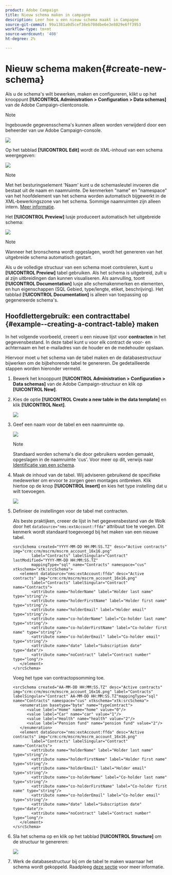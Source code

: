 ```yaml
---
product: Adobe Campaign
title: Nieuw schema maken in campagne
description: Leer hoe u een nieuw schema maakt in Campagne
source-git-commit: 99a1381a0d5cef38eb708dbe6e3e8029e6ff3953
workflow-type: tm+mt
source-wordcount: '408'
ht-degree: 2%

---
```


# Nieuw schema maken{#create-new-schema}

Als u de schema&#39;s wilt bewerken, maken en configureren, klikt u op het knooppunt **[!UICONTROL Administration > Configuration > Data schemas]** van de Adobe Campaign-clientconsole.

>[!NOTE]
>
>Ingebouwde gegevensschema&#39;s kunnen alleen worden verwijderd door een beheerder van uw Adobe Campaign-console.

![](assets/schema_navtree.png)

Op het tabblad **[!UICONTROL Edit]** wordt de XML-inhoud van een schema weergegeven:

![](assets/schema_edition.png)

>[!NOTE]
>
>Met het besturingselement &#39;Naam&#39; kunt u de schemasleutel invoeren die bestaat uit de naam en naamruimte. De kenmerken &quot;name&quot; en &quot;namespace&quot; van het hoofdelement van het schema worden automatisch bijgewerkt in de XML-bewerkingszone van het schema. Sommige naamruimten zijn alleen intern. [Meer informatie](schemas.md#reserved-namespaces).

Het **[!UICONTROL Preview]** lusje produceert automatisch het uitgebreide schema:

![](assets/schema_edition2.png)

>[!NOTE]
>
>Wanneer het bronschema wordt opgeslagen, wordt het genereren van het uitgebreide schema automatisch gestart.

Als u de volledige structuur van een schema moet controleren, kunt u **[!UICONTROL Preview]** tabel gebruiken. Als het schema is uitgebreid, zult u al zijn uitbreidingen dan kunnen visualiseren. Als aanvulling, toont **[!UICONTROL Documentation]** lusje alle schemakenmerken en elementen, en hun eigenschappen (SQL Gebied, type/lengte, etiket, beschrijving). Het tabblad **[!UICONTROL Documentation]** is alleen van toepassing op gegenereerde schema&#39;s.

## Hoofdlettergebruik: een contracttabel {#example--creating-a-contract-table} maken

In het volgende voorbeeld, creeert u een nieuwe lijst voor **contracten** in het gegevensbestand. In deze tabel kunt u voor elk contract de voor- en achternaam en het e-mailadres van de houder en de medehouder opslaan.

Hiervoor moet u het schema van de tabel maken en de databasestructuur bijwerken om de bijbehorende tabel te genereren. De gedetailleerde stappen worden hieronder vermeld.

1. Bewerk het knooppunt **[!UICONTROL Administration > Configuration > Data schemas]** van de Adobe Campaign-structuur en klik op **[!UICONTROL New]**.
1. Kies de optie **[!UICONTROL Create a new table in the data template]** en klik **[!UICONTROL Next]**.

   ![](assets/create_new_schema.png)

1. Geef een naam voor de tabel en een naamruimte op.

   ![](assets/create_new_param.png)

   >[!NOTE]
   >
   >Standaard worden schema&#39;s die door gebruikers worden gemaakt, opgeslagen in de naamruimte &#39;cus&#39;. Voor meer op dit, verwijs naar [Identificatie van een schema](extend-schema.md#identification-of-a-schema).

1. Maak de inhoud van de tabel. Wij adviseren gebruikend de specifieke medewerker om ervoor te zorgen geen montages ontbreken. Klik hiertoe op de knop **[!UICONTROL Insert]** en kies het type instelling dat u wilt toevoegen.

   ![](assets/create_new_content.png)

1. Definieer de instellingen voor de tabel met contracten.

   Als beste praktijken, creeer de lijst in het gegevensbestand van de Wolk door het `dataSource="nms:extAccount:ffda"` attribuut toe te voegen. Dit kenmerk wordt standaard toegevoegd bij het maken van een nieuwe tabel.

   ```
   <srcSchema created="YYYY-MM-DD HH:MM:SS.TZ" desc="Active contracts" img="crm:crm/mscrm/mscrm_account_16x16.png"
           label="Contracts" labelSingular="Contract" lastModified="YYYY-MM-DD HH:MM:SS.TZ"
           mappingType="sql" name="Contracts" namespace="cus" xtkschema="xtk:srcSchema">
      <element dataSource="nms:extAccount:ffda" desc="Active contracts" img="crm:crm/mscrm/mscrm_account_16x16.png"
           label="Contracts" labelSingular="Contract" name="Contracts">
           <attribute name="holderName" label="Holder last name" type="string"/>
           <attribute name="holderFirstName" label="Holder first name" type="string"/>
           <attribute name="holderEmail" label="Holder email" type="string"/>
           <attribute name="co-holderName" label="Co-holder last name" type="string"/>           
           <attribute name="co-holderFirstName" label="Co-holder first name" type="string"/>           
           <attribute name="co-holderEmail" label="Co-holder email" type="string"/>    
           <attribute name="date" label="Subscription date" type="date"/>     
           <attribute name="noContract" label="Contract number" type="long"/> 
      </element>
   </srcSchema>
   ```

   Voeg het type van contractopsomming toe.

   ```
   <srcSchema created="AA-MM-DD HH:MM:SS.TZ" desc="Active contracts" img="crm:crm/mscrm/mscrm_account_16x16.png" label="Contracts" labelSingular="Contract" AA-MM-DD HH:MM:SS.TZ"mappingType="sql" name="Contracts" namespace="cus" xtkschema="xtk:srcSchema">
      <enumeration basetype="byte" name="typeContract">
         <value label="Home" name="home" value="0"/>
         <value label="Car" name="car" value="1"/>
         <value label="Health" name="health" value="2"/>
         <value label="Pension fund" name="pension fund" value="2"/>
      </enumeration>
      <element dataSource="nms:extAccount:ffda" desc="Active contracts" img="crm:crm/mscrm/mscrm_account_16x16.png"
           label="Contracts" labelSingular="Contract" name="Contracts">
           <attribute name="holderName" label="Holder last name" type="string"/>
           <attribute name="holderFirstName" label="Holder first name" type="string"/>
           <attribute name="holderEmail" label="Holder email" type="string"/>
           <attribute name="co-holderName" label="Co-holder last name" type="string"/>           
           <attribute name="co-holderFirstName" label="Co-holder first name" type="string"/>           
           <attribute name="co-holderEmail" label="Co-holder email" type="string"/>    
           <attribute name="date" label="Subscription date" type="date"/>     
           <attribute name="noContract" label="Contract number" type="long"/> 
      </element>
   </srcSchema>
   ```

1. Sla het schema op en klik op het tabblad **[!UICONTROL Structure]** om de structuur te genereren:

   ![](assets/configuration_structure.png)

1. Werk de databasestructuur bij om de tabel te maken waarnaar het schema wordt gekoppeld. Raadpleeg [deze sectie](update-database-structure.md) voor meer informatie.

